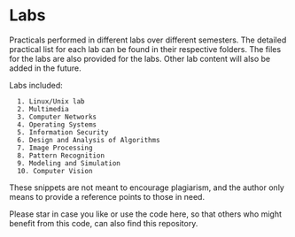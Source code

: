 # Labs
Practicals performed in different labs over different semesters. The detailed practical list for each lab can be found in their respective folders. The files for the labs are also provided for the labs. Other lab content will also be added in the future.


Labs included:
```
  1. Linux/Unix lab
  2. Multimedia
  3. Computer Networks
  4. Operating Systems
  5. Information Security
  6. Design and Analysis of Algorithms
  7. Image Processing
  8. Pattern Recognition
  9. Modeling and Simulation
  10. Computer Vision
```

These snippets are not meant to encourage plagiarism, and the author only means to provide a reference points to those in need.

Please star in case you like or use the code here, so that others who might benefit from this code, can also find this repository.
